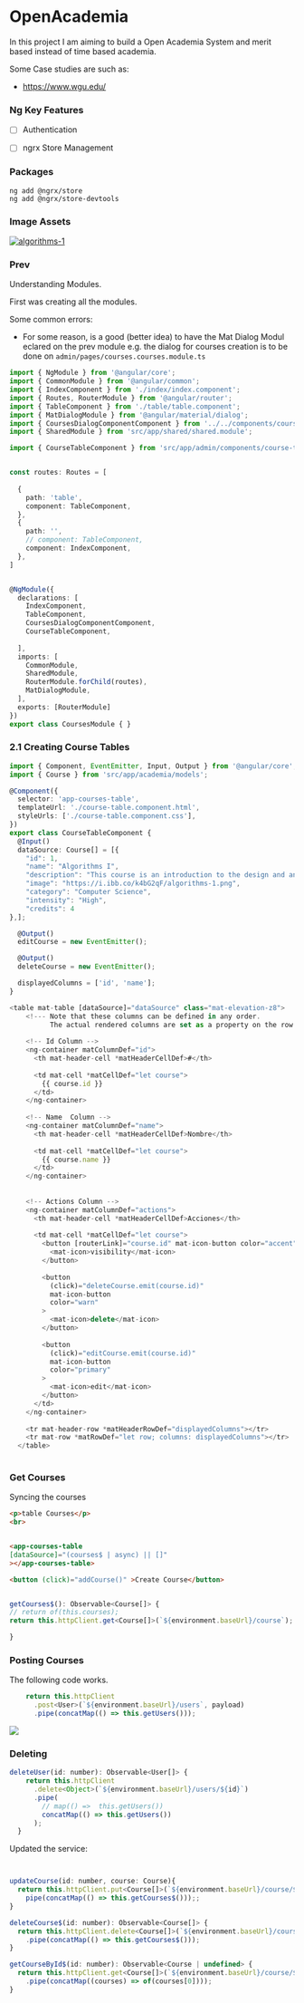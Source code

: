 # OpenAcademia

In this project I am aiming to build a Open Academia System and merit based instead of time based academia.

Some Case studies are such as:

- https://www.wgu.edu/


### Ng Key Features

- [ ] Authentication
- [ ] ngrx Store Management


### Packages

```
ng add @ngrx/store
ng add @ngrx/store-devtools
```

### Image Assets


<a href="https://ibb.co/tqjHpY5"><img src="https://i.ibb.co/k4bG2qF/algorithms-1.png" alt="algorithms-1" border="0"></a>


### Prev

Understanding Modules.

First was creating all the modules.

Some common errors:

-  For some reason, is a good (better idea) to have the Mat Dialog Modul eclared on the prev module e.g. the dialog for courses creation is to be done on `admin/pages/courses.courses.module.ts`

```ts title="courses.module.ts"
import { NgModule } from '@angular/core';
import { CommonModule } from '@angular/common';
import { IndexComponent } from './index/index.component';
import { Routes, RouterModule } from '@angular/router';
import { TableComponent } from './table/table.component';
import { MatDialogModule } from '@angular/material/dialog';
import { CoursesDialogComponentComponent } from '../../components/courses-dialog-component/courses-dialog-component.component';
import { SharedModule } from 'src/app/shared/shared.module';

import { CourseTableComponent } from 'src/app/admin/components/course-table/course-table.component';


const routes: Routes = [
  
  {
    path: 'table',
    component: TableComponent,
  },
  {
    path: '',
    // component: TableComponent,
    component: IndexComponent,
  },
]


@NgModule({
  declarations: [
    IndexComponent,
    TableComponent,
    CoursesDialogComponentComponent,
    CourseTableComponent,
    
  ],
  imports: [
    CommonModule,
    SharedModule,
    RouterModule.forChild(routes),
    MatDialogModule,
  ],
  exports: [RouterModule]
})
export class CoursesModule { }

```

### 2.1 Creating Course Tables


```ts title="course-table-component.ts"
import { Component, EventEmitter, Input, Output } from '@angular/core';
import { Course } from 'src/app/academia/models';

@Component({
  selector: 'app-courses-table',
  templateUrl: './course-table.component.html',
  styleUrls: ['./course-table.component.css'],
})
export class CourseTableComponent {
  @Input()
  dataSource: Course[] = [{
    "id": 1,
    "name": "Algorithms I",
    "description": "This course is an introduction to the design and analysis of algorithms. Topics include asymptotic notation, recurrences and recursion, analysis of algorithms, sorting algorithms, basic data structures, and graph algorithms.",
    "image": "https://i.ibb.co/k4bG2qF/algorithms-1.png",
    "category": "Computer Science",
    "intensity": "High",
    "credits": 4
},];

  @Output()
  editCourse = new EventEmitter();

  @Output()
  deleteCourse = new EventEmitter();

  displayedColumns = ['id', 'name'];
}

```

```ts title="course-table-component.html"
<table mat-table [dataSource]="dataSource" class="mat-elevation-z8">
    <!--- Note that these columns can be defined in any order.
          The actual rendered columns are set as a property on the row definition" -->
  
    <!-- Id Column -->
    <ng-container matColumnDef="id">
      <th mat-header-cell *matHeaderCellDef>#</th>
  
      <td mat-cell *matCellDef="let course">
        {{ course.id }}
      </td>
    </ng-container>
  
    <!-- Name  Column -->
    <ng-container matColumnDef="name">
      <th mat-header-cell *matHeaderCellDef>Nombre</th>
  
      <td mat-cell *matCellDef="let course">
        {{ course.name }}
      </td>
    </ng-container>
  
  
    <!-- Actions Column -->
    <ng-container matColumnDef="actions">
      <th mat-header-cell *matHeaderCellDef>Acciones</th>
  
      <td mat-cell *matCellDef="let course">
        <button [routerLink]="course.id" mat-icon-button color="accent">
          <mat-icon>visibility</mat-icon>
        </button>
  
        <button
          (click)="deleteCourse.emit(course.id)"
          mat-icon-button
          color="warn"
        >
          <mat-icon>delete</mat-icon>
        </button>
  
        <button
          (click)="editCourse.emit(course.id)"
          mat-icon-button
          color="primary"
        >
          <mat-icon>edit</mat-icon>
        </button>
      </td>
    </ng-container>
  
    <tr mat-header-row *matHeaderRowDef="displayedColumns"></tr>
    <tr mat-row *matRowDef="let row; columns: displayedColumns"></tr>
  </table>
  

```

### Get Courses

Syncing the courses

```html title="table.component.html"
<p>table Courses</p>
<br>


<app-courses-table
[dataSource]="(courses$ | async) || []"
></app-courses-table>

<button (click)="addCourse()" >Create Course</button>

```


```ts title="academiaservice.service.ts"

getCourses$(): Observable<Course[]> {
// return of(this.courses);
return this.httpClient.get<Course[]>(`${environment.baseUrl}/course`);

}

```

### Posting Courses


The following code works.

```js
    return this.httpClient
      .post<User>(`${environment.baseUrl}/users`, payload)
      .pipe(concatMap(() => this.getUsers()));

```


![](./img/2023-11-23-13-55-35.png)

### Deleting

```js
deleteUser(id: number): Observable<User[]> {
    return this.httpClient
      .delete<Object>(`${environment.baseUrl}/users/${id}`)
      .pipe(
        // map(() =>  this.getUsers())
        concatMap(() => this.getUsers())
      );
  }
  ```

  Updated the service:

  ```js
  

  updateCourse(id: number, course: Course){
    return this.httpClient.put<Course[]>(`${environment.baseUrl}/course/${id}`, course).
      pipe(concatMap(() => this.getCourses$()));;
  }

  deleteCourse$(id: number): Observable<Course[]> {
    return this.httpClient.delete<Course[]>(`${environment.baseUrl}/course/${id}`)
      .pipe(concatMap(() => this.getCourses$()));
  }

  getCourseById$(id: number): Observable<Course | undefined> {
    return this.httpClient.get<Course[]>(`${environment.baseUrl}/course/${id}`)
      .pipe(concatMap((courses) => of(courses[0])));
  }
  ```

